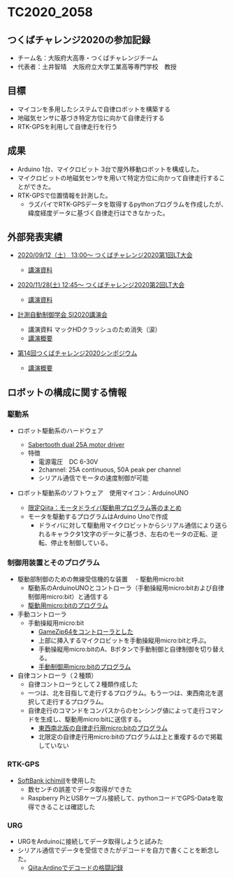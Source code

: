 # TC2020_2058

## つくばチャレンジ2020の参加記録

- チーム名：大阪府大高専・つくばチャレンジチーム
- 代表者：土井智晴　大阪府立大学工業高等専門学校　教授

## 目標

- マイコンを多用したシステムで自律ロボットを構築する
- 地磁気センサに基づき特定方位に向かて自律走行する
- RTK-GPSを利用して自律走行を行う

## 成果

- Arduino 1台、マイクロビット 3台で屋外移動ロボットを構成した。
- マイクロビットの地磁気センサを用いて特定方位に向かって自律走行することができた。
- RTK-GPSで位置情報を計測した。
  - ラズパイでRTK-GPSデータを取得するpythonプログラムを作成したが、緯度経度データに基づく自律走行はできなかった。

## 外部発表実績

- [2020/09/12（土） 13:00〜 つくばチャレンジ2020第1回LT大会](https://tsukubachallenge.connpass.com/event/187976/)
   - [講演資料](https://speakerdeck.com/tmdoi/fu-da-gao-zhuan-timuzi-ji-shao-jie-tukubatiyarenzi2020di-1hui-ltda-hui)
- [2020/11/28(土) 12:45〜 つくばチャレンジ2020第2回LT大会](https://tsukubachallenge.connpass.com/event/195912/)
   - [講演資料](https://speakerdeck.com/tmdoi/fu-da-gao-zhuan-timufalsexian-zhuang-tukubatiyarenzi2020di-2hui-ltda-hui)
- [計測自動制御学会 SI2020講演会 ]()
  - 講演資料 マックHDクラッシュのため消失（涙）
  - [講演概要](https://github.com/tmdoi/TC2020_2058/blob/main/papers/SI2020.pdf)

- [第14回つくばチャレンジ2020シンポジウム](https://tsukubachallenge.connpass.com/event/200361/)
  - [講演概要](https://github.com/tmdoi/TC2020_2058/blob/main/papers/TS2020.pdf)

## ロボットの構成に関する情報

### 駆動系
- ロボット駆動系のハードウェア
  - [Sabertooth dual 25A motor driver](https://www.dimensionengineering.com/products/sabertooth2x25)
  - 特徴
    - 電源電圧　DC 6-30V
    - 2channel: 25A continuous, 50A peak per channel
    - シリアル通信でモータの速度制御が可能

- ロボット駆動系のソフトウェア　使用マイコン：ArduinoUNO
  - [限定Qiita：モータドライバ駆動用プログラム等のまとめ](https://qiita.com/tmdoi/private/fd4f11deb5544f232aad)
  - モータを駆動するプログラムはArduino Unoで作成
    - ドライバに対して駆動用マイクロビットからシリアル通信により送られるキャラクタ1文字のデータに基づき、左右のモータの正転、逆転、停止を制御している。

### 制御用装置とそのプログラム
- 駆動部制御のための無線受信機的な装置
　- 駆動用micro:bit
    - 駆動系のArduinoUNOとコントローラ（手動操縦用micro:bitおよび自律制御用micro:bit）と通信する
    - [駆動用micro:bitのプログラム](https://makecode.microbit.org/50438-16375-80770-39312)
- 手動コントローラ
  - 手動操縦用micro:bit
    - [GameZip64をコントローラとした](https://kitronik.co.uk/products/5626-game-zip-64-for-the-bbc-microbit)
    - 上部に挿入するマイクロビットを手動操縦用micro:bitと呼ぶ。
    - 手動操縦用micro:bitのA、Bボタンで手動制御と自律制御を切り替える。
    - [手動制御用micro:bitのプログラム](https://makecode.microbit.org/_FPLCkw83P6mj)
- 自律コントローラ（２種類）
  - 自律コントローラとして２種類作成した
  - 一つは、北を目指して走行するプログラム。もう一つは、東西南北を選択して走行するプログラム。
  - 自律走行のコマンドをコンパスからのセンシング値によって走行コマンドを生成し、駆動用micro:bitに送信する。
    - [東西南北版の自律走行用micro:bitのプログラム](https://makecode.microbit.org/_UipfcibLgTzs)
    - 北限定の自律走行用micro:bitのプログラムは上と重複するので掲載していない

### RTK-GPS
 - [SoftBank ichimill](https://www.softbank.jp/biz/iot/service/ichimill/)を使用した
   - 数センチの誤差でデータ取得ができた
   - Raspberry PiとUSBケーブル接続して、pythonコードでGPS-Dataを取得できることは確認した

### URG
 - URGをArduinoに接続してデータ取得しようと試みた
 - シリアル通信でデータを受信できたがデコードを自力で書くことを断念した。
    - [Qiita:Ardinoでデコードの格闘記録](https://qiita.com/tmdoi/items/92dc81577ec2cba148e6)     
